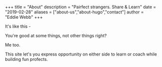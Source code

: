 +++
title = "About"
description = "Pairfect strangers. Share & Learn"
date = "2019-02-28"
aliases = ["about-us","about-hugo","contact"]
author = "Eddie Webb"
+++


It's like this -

You're good at some things, not other things right?

Me too.

This site let's you express opportunity on either side to learn or coach while building fun profects.




